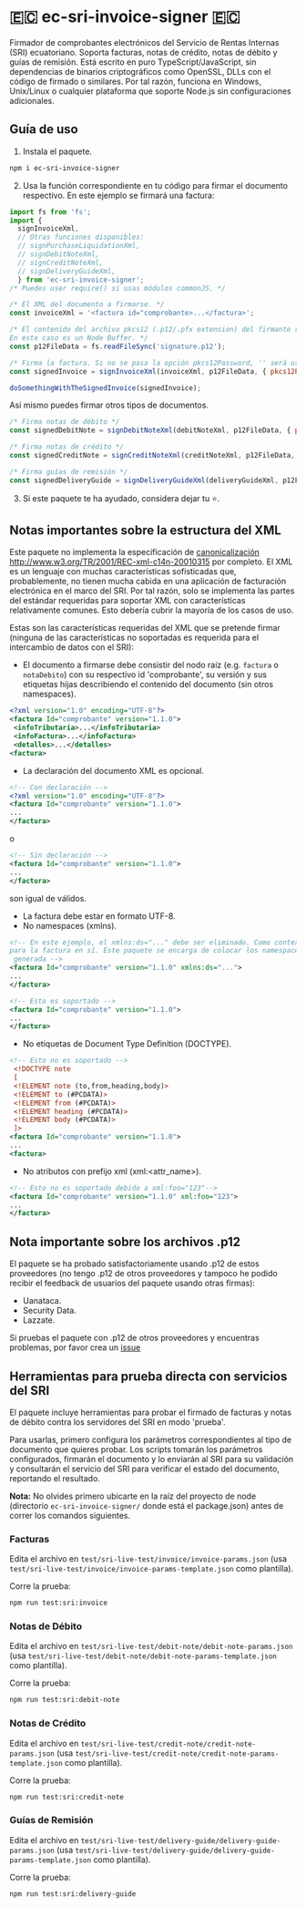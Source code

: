 # 🇪🇨 ec-sri-invoice-signer 🇪🇨
Firmador de comprobantes electrónicos del Servicio de Rentas Internas (SRI) ecuatoriano. Soporta facturas, notas de crédito, notas de débito y guías de remisión. Está escrito en puro TypeScript/JavaScript, sin dependencias de binarios criptográficos como OpenSSL, DLLs con el código de firmado o similares.
Por tal razón, funciona en Windows, Unix/Linux o cualquier plataforma que soporte Node.js sin configuraciones adicionales.

## Guía de uso

1. Instala el paquete.
  ```bash
  npm i ec-sri-invoice-signer
  ```
2. Usa la función correspondiente en tu código para firmar el documento respectivo. En este ejemplo se firmará una factura:
  ```js
  import fs from 'fs';
  import {
    signInvoiceXml,
    // Otras funciones disponibles:
    // signPurchaseLiquidationXml,
    // signDebitNoteXml,
    // signCreditNoteXml,
    // signDeliveryGuideXml,
    } from 'ec-sri-invoice-signer';
  /* Puedes user require() si usas módulos commonJS. */

  /* El XML del documento a firmarse. */
  const invoiceXml = '<factura id="comprobante>...</factura>';

  /* El contenido del archivo pkcs12 (.p12/.pfx extension) del firmante representado como Node Buffer o string base64.
  En este caso es un Node Buffer. */
  const p12FileData = fs.readFileSync('signature.p12');

  /* Firma la factura. Si no se pasa la opción pkcs12Password, '' será usada como contraseña. */
  const signedInvoice = signInvoiceXml(invoiceXml, p12FileData, { pkcs12Password: 'thePKCS12FilePassword' });

  doSomethingWithTheSignedInvoice(signedInvoice);
  ```

  Así mismo puedes firmar otros tipos de documentos.
  ```js
  /* Firma notas de débito */
  const signedDebitNote = signDebitNoteXml(debitNoteXml, p12FileData, { pkcs12Password: 'thePKCS12FilePassword' });

  /* Firma notas de crédito */
  const signedCreditNote = signCreditNoteXml(creditNoteXml, p12FileData, { pkcs12Password: 'thePKCS12FilePassword' });

  /* Firma guías de remisión */
  const signedDeliveryGuide = signDeliveryGuideXml(deliveryGuideXml, p12FileData, { pkcs12Password: 'thePKCS12FilePassword' });
  ```

3. Si este paquete te ha ayudado, considera dejar tu ⭐.

 ## Notas importantes sobre la estructura del XML
 Este paquete no implementa la especificación de [canonicalización](https://en.wikipedia.org/wiki/Canonicalization) http://www.w3.org/TR/2001/REC-xml-c14n-20010315 por completo.
 El XML es un lenguaje con muchas características sofisticadas que, probablemente, no tienen mucha cabida en una aplicación de facturación electrónica en el marco del SRI.
 Por tal razón, solo se implementa las partes del estándar requeridas para soportar XML con características relativamente comunes. Esto debería cubrir la mayoría de los casos de uso.

 Estas son las características requeridas del XML que se pretende firmar (ninguna de las características no soportadas es requerida para el intercambio de datos con el SRI):
 - El documento a firmarse debe consistir del nodo raíz (e.g. `factura` o `notaDebito`) con su respectivo id 'comprobante', su versión y sus etiquetas hijas describiendo el contenido del documento (sin otros namespaces).
 ```xml
 <?xml version="1.0" encoding="UTF-8"?>
 <factura Id="comprobante" version="1.1.0">
  <infoTributaria>...</infoTributaria>
  <infoFactura>...</infoFactura>
  <detalles>...</detalles>
 <factura>
 ```
 - La declaración del documento XML es opcional.
 ```xml
 <!-- Con declaración -->
 <?xml version="1.0" encoding="UTF-8"?>
 <factura Id="comprobante" version="1.1.0">
 ...
 </factura>
 ```
 o
 ```xml
 <!-- Sin declaración -->
 <factura Id="comprobante" version="1.1.0">
 ...
 </factura>
 ```
 son igual de válidos.
 - La factura debe estar en formato UTF-8.
 - No namespaces (xmlns).
 ```xml
 <!-- En este ejemplo, el xmlns:ds="..." debe ser eliminado. Como contexto, ningún namespace es necesario
 para la factura en sí. Este paquete se encarga de colocar los namespaces necesarios en la firma digital
  generada -->
 <factura Id="comprobante" version="1.1.0" xmlns:ds="...">
 ...
 </factura>
 ```

 ```xml
 <!-- Esto es soportado -->
 <factura Id="comprobante" version="1.1.0">
 ...
 </factura>
 ```
 - No etiquetas de Document Type Definition (DOCTYPE).
 ```xml
 <!-- Esto no es soportado -->
  <!DOCTYPE note
  [
  <!ELEMENT note (to,from,heading,body)>
  <!ELEMENT to (#PCDATA)>
  <!ELEMENT from (#PCDATA)>
  <!ELEMENT heading (#PCDATA)>
  <!ELEMENT body (#PCDATA)>
  ]>
 <factura Id="comprobante" version="1.1.0">
 ...
 <factura>
 ```
 - No atributos con prefijo xml (xml:<attr_name>).
 ```xml
 <!-- Esto no es soportado debido a xml:foo="123"-->
 <factura Id="comprobante" version="1.1.0" xml:foo="123">
 ...
 </factura>
 ```

## Nota importante sobre los archivos .p12
El paquete se ha probado satisfactoriamente usando .p12 de estos proveedores (no tengo .p12 de otros proveedores y tampoco he podido recibir el feedback de usuarios del paquete usando otras firmas):
- Uanataca.
- Security Data.
- Lazzate.

Si pruebas el paquete con .p12 de otros proveedores y encuentras problemas, por favor crea un [issue](https://github.com/bryancalisto/ec-sri-invoice-signer/issues)


## Herramientas para prueba directa con servicios del SRI
El paquete incluye herramientas para probar el firmado de facturas y notas de débito contra los servidores del SRI en modo 'prueba'.

Para usarlas, primero configura los parámetros correspondientes al tipo de documento que quieres probar. Los scripts tomarán los parámetros configurados, firmarán el documento y lo enviarán al SRI para su validación y consultarán el servicio del SRI para verificar el estado del documento, reportando el resultado.

**Nota:** No olvides primero ubicarte en la raíz del proyecto de node (directorio `ec-sri-invoice-signer/` donde está el package.json) antes de correr los comandos siguientes.

### Facturas
Edita el archivo en `test/sri-live-test/invoice/invoice-params.json` (usa `test/sri-live-test/invoice/invoice-params-template.json` como plantilla).

Corre la prueba:

```bash
npm run test:sri:invoice
```

### Notas de Débito
Edita el archivo en `test/sri-live-test/debit-note/debit-note-params.json` (usa `test/sri-live-test/debit-note/debit-note-params-template.json` como plantilla).

Corre la prueba:

```bash
npm run test:sri:debit-note
```

### Notas de Crédito
Edita el archivo en `test/sri-live-test/credit-note/credit-note-params.json` (usa `test/sri-live-test/credit-note/credit-note-params-template.json` como plantilla).

Corre la prueba:

```bash
npm run test:sri:credit-note
```

### Guías de Remisión
Edita el archivo en `test/sri-live-test/delivery-guide/delivery-guide-params.json` (usa `test/sri-live-test/delivery-guide/delivery-guide-params-template.json` como plantilla).

Corre la prueba:

```bash
npm run test:sri:delivery-guide
```
